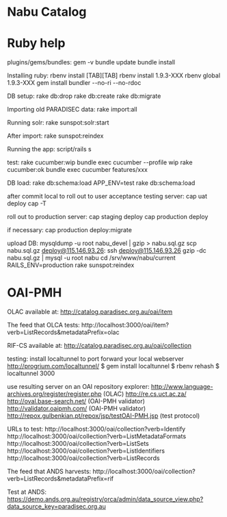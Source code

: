 # Nabu Catalog



# Ruby help

plugins/gems/bundles:
 gem -v
 bundle update
 bundle install

Installing ruby:
  rbenv install [TAB][TAB] 
  rbenv install 1.9.3-XXX
  rbenv global 1.9.3-XXX
  gem install bundler --no-ri --no-rdoc

DB setup:
 rake db:drop
 rake db:create
 rake db:migrate

Importing old PARADISEC data:
 rake import:all

Running solr:
 rake sunspot:solr:start

After import:
 rake sunspot:reindex

Running the app:
 script/rails s

test:
 rake cucumber:wip
 bundle exec cucumber --profile wip
 rake cucumber:ok
 bundle exec cucumber features/xxx

DB load:
 rake db:schema:load
 APP_ENV=test rake db:schema:load

after commit local to roll out to user acceptance testing server:
 cap uat deploy
 cap -T

roll out to production server:
 cap staging deploy
 cap production deploy

if necessary:
 cap production deploy:migrate

upload DB:
 mysqldump -u root nabu_devel | gzip > nabu.sql.gz
 scp nabu.sql.gz deploy@115.146.93.26:
 ssh deploy@115.146.93.26
 gzip -dc nabu.sql.gz | mysql -u root nabu
 cd /srv/www/nabu/current
 RAILS_ENV=production rake sunspot:reindex


# OAI-PMH

OLAC available at:
  http://catalog.paradisec.org.au/oai/item

The feed that OLCA tests:
  http://localhost:3000/oai/item?verb=ListRecords&metadataPrefix=olac

RIF-CS available at:
  http://catalog.paradisec.org.au/oai/collection

testing:
  install localtunnel to port forward your local webserver
  http://progrium.com/localtunnel/
  $ gem install localtunnel
  $ rbenv rehash
  $ localtunnel 3000

  use resulting server on an OAI repository explorer:
  http://www.language-archives.org/register/register.php (OLAC)
  http://re.cs.uct.ac.za/
  http://oval.base-search.net/ (OAI-PMH validator)
  http://validator.oaipmh.com/ (OAI-PMH validator)
  http://repox.gulbenkian.pt/repox/jsp/testOAI-PMH.jsp (test protocol)

  URLs to test:
  http://localhost:3000/oai/collection?verb=Identify
  http://localhost:3000/oai/collection?verb=ListMetadataFormats
  http://localhost:3000/oai/collection?verb=ListSets
  http://localhost:3000/oai/collection?verb=ListIdentifiers
  http://localhost:3000/oai/collection?verb=ListRecords

  The feed that ANDS harvests:
  http://localhost:3000/oai/collection?verb=ListRecords&metadataPrefix=rif

  Test at ANDS:
  https://demo.ands.org.au/registry/orca/admin/data_source_view.php?data_source_key=paradisec.org.au
